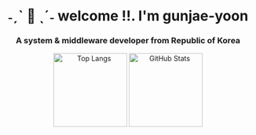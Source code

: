 <h1 align="center">˗ˏˋ 🌟 ˎˊ˗ welcome !!. I'm gunjae-yoon</h1>
<h3 align="center">A system & middleware developer from Republic of Korea</h3>

<div align="center">
  <img src="https://github-readme-stats.vercel.app/api/top-langs/?username=gunjae-yoon&layout=compact&theme=dracula" alt="Top Langs" style="height: 150px; card_width: 300px;"/>
  <img src="https://github-readme-stats.vercel.app/api?username=gunjae-yoon&show_icons=true&theme=dracula" alt="GitHub Stats" style="height: 150px; card_width: 300px;"/>
</div>
